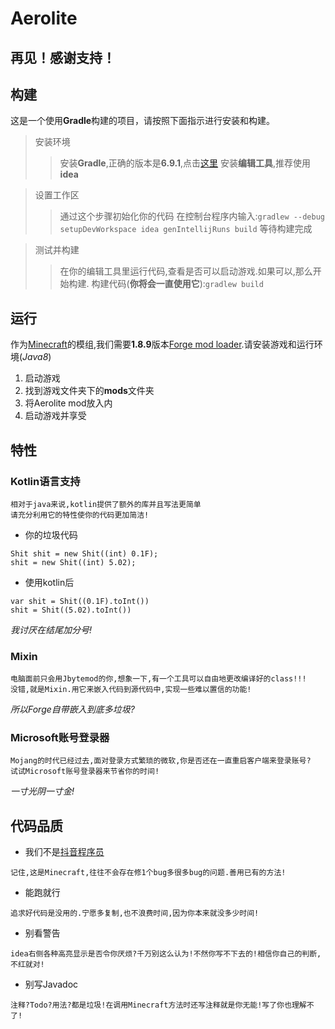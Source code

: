 # Aerolite
## 再见！感谢支持！
## 构建
这是一个使用**Gradle**构建的项目，请按照下面指示进行安装和构建。
>安装环境
>>安装**Gradle**,正确的版本是**6.9.1**,点击[这里](docs.gradle.org)
>>安装**编辑工具**,推荐使用**idea**

>设置工作区
>>通过这个步骤初始化你的代码
>>在控制台程序内输入:`gradlew --debug setupDevWorkspace idea genIntellijRuns build`
>>等待构建完成

>测试并构建
>>在你的编辑工具里运行代码,查看是否可以启动游戏.如果可以,那么开始构建.
>>构建代码(**你将会一直使用它**):`gradlew build`
## 运行
作为[Minecraft](minecraft.net)的模组,我们需要**1.8.9**版本[Forge mod loader](https://files.minecraftforge.net/net/minecraftforge/forge/index_1.8.9.html).请安装游戏和运行环境(*Java8*)
 1.  启动游戏
 2.  找到游戏文件夹下的**mods**文件夹
 3.  将Aerolite mod放入内
 4.  启动游戏并享受
## 特性
### Kotlin语言支持
~~~
相对于java来说,kotlin提供了额外的库并且写法更简单
请充分利用它的特性使你的代码更加简洁!
~~~
* 你的垃圾代码
```
Shit shit = new Shit((int) 0.1F); 
shit = new Shit((int) 5.02);
```
* 使用kotlin后
```
var shit = Shit((0.1F).toInt())
shit = Shit((5.02).toInt())
```
*我讨厌在结尾加分号!*
### Mixin
~~~
电脑面前只会用Jbytemod的你,想象一下,有一个工具可以自由地更改编译好的class!!!
没错,就是Mixin.用它来嵌入代码到源代码中,实现一些难以置信的功能!
~~~
*所以Forge自带嵌入到底多垃圾?*
### Microsoft账号登录器
~~~
Mojang的时代已经过去,面对登录方式繁琐的微软,你是否还在一直重启客户端来登录账号?
试试Microsoft账号登录器来节省你的时间!
~~~
*一寸光阴一寸金!*
## 代码品质
* 我们不是[抖音程序员](https://www.douyin.com/home)
~~~
记住,这是Minecraft,往往不会存在修1个bug多很多bug的问题.善用已有的方法!
~~~
* 能跑就行
~~~
追求好代码是没用的.宁愿多复制,也不浪费时间,因为你本来就没多少时间!
~~~
* 别看警告
~~~
idea右侧各种高亮显示是否令你厌烦?千万别这么认为!不然你写不下去的!相信你自己的判断,不红就对!
~~~
* 别写Javadoc
~~~
注释?Todo?用法?都是垃圾!在调用Minecraft方法时还写注释就是你无能!写了你也理解不了!
~~~
